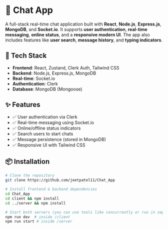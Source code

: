 # 💬 Chat App

A full-stack real-time chat application built with **React**, **Node.js**, **Express.js**, **MongoDB**, and **Socket.io**. It supports **user authentication**, **real-time messaging**, **online status**, and a **responsive modern UI**. The app also includes features like **user search**, **message history**, and **typing indicators**.

## 🔧 Tech Stack

- **Frontend**: React, Zustand, Clerk Auth, Tailwind CSS
- **Backend**: Node.js, Express.js, MongoDB
- **Real-time**: Socket.io
- **Authentication**: Clerk
- **Database**: MongoDB (Mongoose)

## ✨ Features

- ✅ User authentication via Clerk
- ✅ Real-time messaging using Socket.io
- ✅ Online/offline status indicators
- ✅ Search users to start chats
- ✅ Message persistence (stored in MongoDB)
- ✅ Responsive UI with Tailwind CSS

## 📦 Installation

```bash
# Clone the repository
git clone https://github.com/jeetpatel11/Chat_App

# Install frontend & backend dependencies
cd Chat_App
cd client && npm install
cd ../server && npm install

# Start both servers (you can use tools like concurrently or run in separate terminals)
npm run dev  # inside /client
npm run start # inside /server
